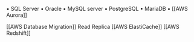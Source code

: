 
▪ SQL Server
▪ Oracle
▪ MySQL server
▪ PostgreSQL
▪ MariaDB
▪ [[AWS Aurora]]

[[AWS Database Migration]]
Read Replica
[[AWS ElastiCache]]
[[AWS Redshift]]
